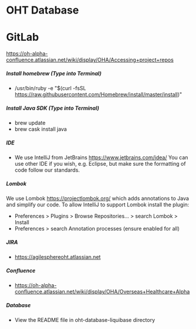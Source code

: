 # OHT Database

# GitLab
https://oh-alpha-confluence.atlassian.net/wiki/display/OHA/Accessing+project+repos

##### Install homebrew (Type into Terminal)
- /usr/bin/ruby -e "$(curl -fsSL https://raw.githubusercontent.com/Homebrew/install/master/install)"

##### Install Java SDK (Type into Terminal)
- brew update
- brew cask install java

##### IDE
- We use IntelliJ from JetBrains https://www.jetbrains.com/idea/
You can use other IDE if you wish, e.g. Eclipse, but make sure the formatting of code follow our standards.

##### Lombok
We use Lombok https://projectlombok.org/ which adds annotations to Java and simplify our code.
To allow IntelliJ to support Lombok install the plugin:
- Preferences > Plugins > Browse Repositories... > search Lombok > Install
- Preferences > search Annotation processes (ensure enabled for all)

##### JIRA
- https://agilesphereoht.atlassian.net

##### Confluence
- https://oh-alpha-confluence.atlassian.net/wiki/display/OHA/Overseas+Healthcare+Alpha

##### Database
- View the README file in oht-database-liquibase directory